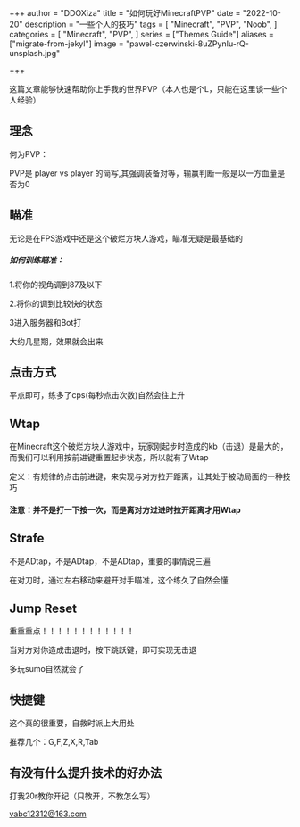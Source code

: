 +++
author = "DDOXiza"
title = "如何玩好MinecraftPVP"
date = "2022-10-20"
description = "一些个人的技巧"
tags = [
    "Minecraft",
    "PVP",
    "Noob",
]
categories = [
    "Minecraft",
    "PVP",
]
series = ["Themes Guide"]
aliases = ["migrate-from-jekyl"]
image = "pawel-czerwinski-8uZPynIu-rQ-unsplash.jpg"

+++

这篇文章能够快速帮助你上手我的世界PVP（本人也是个L，只能在这里谈一些个人经验）
<!--more-->

## 理念

何为PVP：

PVP是 player vs player 的简写,其强调装备对等，输赢判断一般是以一方血量是否为0



## 瞄准

无论是在FPS游戏中还是这个破烂方块人游戏，瞄准无疑是最基础的

##### 如何训练瞄准：

1.将你的视角调到87及以下

2.将你的调到比较快的状态

3进入服务器和Bot打

大约几星期，效果就会出来



## 点击方式

平点即可，练多了cps(每秒点击次数)自然会往上升



## Wtap

在Minecraft这个破烂方块人游戏中，玩家刚起步时造成的kb（击退）是最大的，而我们可以利用按前进键重置起步状态，所以就有了Wtap

定义：有规律的点击前进键，来实现与对方拉开距离，让其处于被动局面的一种技巧

#### 注意：并不是打一下按一次，而是离对方过进时拉开距离才用Wtap



## Strafe

不是ADtap，不是ADtap，不是ADtap，重要的事情说三遍

在对刀时，通过左右移动来避开对手瞄准，这个练久了自然会懂



## Jump Reset

重重重点！！！！！！！！！！！！

当对方对你造成击退时，按下跳跃键，即可实现无击退

多玩sumo自然就会了



## 快捷键

这个真的很重要，自救时派上大用处

推荐几个：G,F,Z,X,R,Tab



## 有没有什么提升技术的好办法

打我20r教你开纪（只教开，不教怎么写）

vabc12312@163.com
